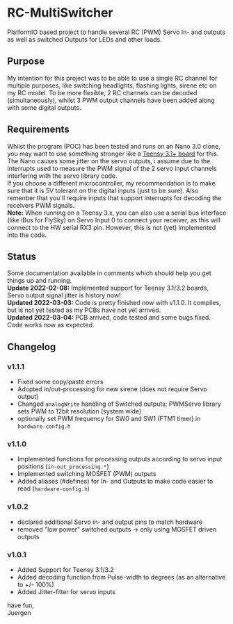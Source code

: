 # RC-MultiSwitcher
PlatformIO based project to handle several RC (PWM) Servo In- and outputs as well as switched Outputs for LEDs and other loads.

## Purpose
My intention for this project was to be able to use a single RC channel for multiple purposes, like switching headlights, flashing lights, sirene etc on my RC model. To be more flexible, 2 RC channels can be decoded (simultaneously), whilst 3 PWM output channels have been added along with some digital outputs.

## Requirements
Whilst the program (POC) has been tested and runs on an Nano 3.0 clone, you may want to use something stronger like a [Teensy 3.1+ board](https://www.pjrc.com/teensy/teensy31.html) for this. The Nano causes some jitter on the servo outputs, i assume due to the interrupts used to measure the PWM signal of the 2 servo input channels interfering with the servo library code.  
If you choose a different microcontroller, my recommendation is to make sure that it is 5V tolerant on the digital inputs (just to be sure). Also remenber that you'll require inputs that support interrupts for decoding the receivers PWM signals.  
**Note:** When running on a Teensy 3.x, you can also use a serial bus interface (like iBus for FlySky) on Servo Input 0 to connect your receiver, as this will connect to the HW serial RX3 pin. However, this is not (yet) implemented into the code.

## Status
Some documentation available in comments which should help you get things up and running.  
**Update 2022-02-08:** Implemented support for Teensy 3.1/3.2 boards, Servo output signal jitter is history now!  
**Updated 2022-03-03:** Code is pretty finished now with v1.1.0. It compiles, but is not yet tested as my PCBs have not yet arrived.  
**Updated 2022-03-04:** PCB arrived, code tested and some bugs fixed. Code works now as expected.

## Changelog

### v1.1.1
- Fixed some copy/paste errors
- Adopted in/out-processing for new sirene (does not require Servo output)
- Changed `analogWrite` handling of Switched outputs; PWMServo library sets PWM to 12bit resolution (system wide)
- optionally set PWM frequency for SW0 and SW1 (FTM1 timer) in `hardware-config.h`

### v1.1.0
- Implemented functions for processing outputs according to servo input positions (`in-out_processing.*`)
- Implemented switching MOSFET (PWM) outputs
- Added aliases (#defines) for In- and Outputs to make code easier to read (`hardware-config.h`)

### v1.0.2
- declared additional Servo in- and output pins to match hardware
- removed "low power" switched outputs -> only using MOSFET driven outputs

### v1.0.1
- Added Support for Teensy 3.1/3.2
- Added decoding function from Pulse-width to degrees (as an alternative to +/- 100%)
- Added Jitter-filter for servo inputs

  
have fun,  
Juergen
